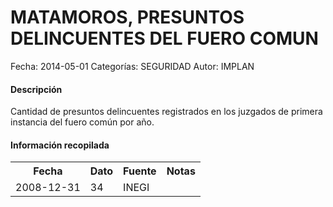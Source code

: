 MATAMOROS, PRESUNTOS DELINCUENTES DEL FUERO COMUN
=====

Fecha: 2014-05-01
Categorías: SEGURIDAD
Autor: IMPLAN

#### Descripción

Cantidad de presuntos delincuentes registrados en los juzgados de primera instancia del fuero común por año.

#### Información recopilada

<table class="table table-hover table-bordered">
  <tr><th>Fecha</th><th>Dato</th><th>Fuente</th><th>Notas</th></tr>
  <tr><td>2008-12-31</td><td>34</td><td>INEGI</td><td></td></tr>
</table>
